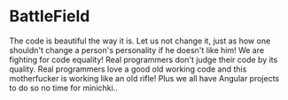 BattleField
===========
The code is beautiful the way it is. Let us not change it, just as how one shouldn't change a person's personality if he doesn't like him! We are fighting for code equality! Real programmers don't judge their code by its quality. Real programmers love a good old working code and this motherfucker is working like an old rifle! Plus we all have Angular projects to do so no time for minichki..